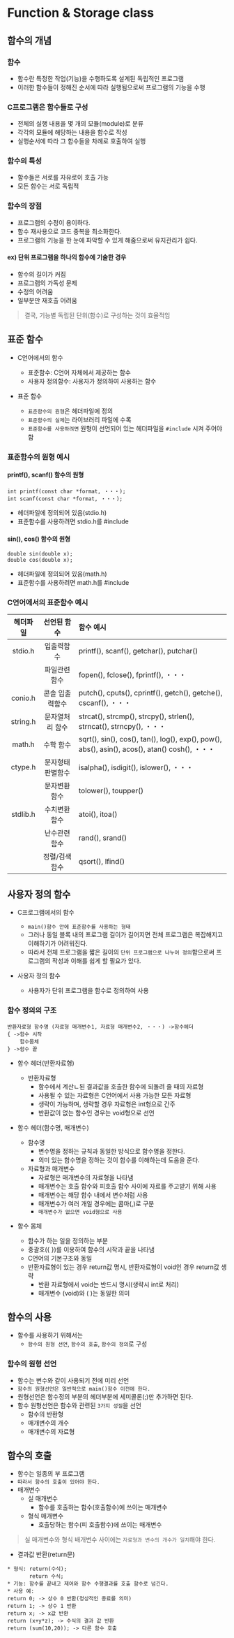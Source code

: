 # Function & Storage class
## 함수의 개념
### 함수
* 함수란 특정한 작업(기능)을 수행하도록 설계된 독립적인 프로그램
* 이러한 함수들이 정해진 순서에 따라 실행됨으로써 프로그램의 기능을 수행

### C프로그램은 함수들로 구성
* 전체의 실행 내용을 몇 개의 모듈(module)로 분류
* 각각의 모듈에 해당하는 내용을 함수로 작성
* 실행순서에 따라 그 함수들을 차례로 호출하여 실행

### 함수의 특성
* 함수들은 서로를 자유로이 호출 가능
* 모든 함수는 서로 독립적

### 함수의 장점
* 프로그램의 수정이 용이하다.
* 함수 재사용으로 코드 중복을 최소화한다.
* 프로그램의 기능을 한 눈에 파악할 수 있게 해줌으로써 유지관리가 쉽다.

#### ex) 단위 프로그램을 하나의 함수에 기술한 경우
* 함수의 길이가 커짐
* 프로그램의 가독성 문제
* 수정의 어려움
* 일부분만 재호출 어려움

> 결국, 기능별 독립된 단위(함수)로 구성하는 것이 효율적임

## 표준 함수
* C언어에서의 함수
    * 표준함수: C언어 자체에서 제공하는 함수
    * 사용자 정의함수: 사용자가 정의하여 사용하는 함수

* 표준 함수
    * `표준함수의 원형`은 헤더파일에 정의
    * `표준함수의 실체`는 라이브러리 파일에 수록
    * `표준함수를 사용하려면` 원형이 선언되어 있는 헤더파일을 `#include` 시켜 주어야 함

### 표준함수의 원형 예시
#### printf(), scanf() 함수의 원형
```
int printf(const char *format, ・・・);
int scanf(const char *format, ・・・);
```
* 헤더파일에 정의되어 있음(stdio.h)
* 표준함수를 사용하려면 stdio.h를 #include

#### sin(), cos() 함수의 원형
```
double sin(double x);
double cos(double x);
```
* 헤더파일에 정의되어 있음(math.h)
* 표준함수를 사용하려면 math.h를 #include

### C언어에서의 표준함수 예시
|헤더파일|선언된 함수|함수 예시|
|:---:|:---:|:---|
|stdio.h|입출력함수|printf(), scanf(), getchar(), putchar()|
||파일관련 함수|fopen(), fclose(), fprintf(), ・・・|
|conio.h|콘솔 입출력함수|putch(), cputs(), cprintf(), getch(), getche(), cscanf(), ・・・|
|string.h|문자열처리 함수|strcat(), strcmp(), strcpy(), strlen(), strncat(), strncpy(), ・・・|
|math.h|수학 함수|sqrt(), sin(), cos(), tan(), log(), exp(), pow(), abs(), asin(), acos(), atan() cosh(), ・・・|
|ctype.h|문자형태 판별함수|isalpha(), isdigit(), islower(), ・・・|
||문자변환 함수|tolower(), toupper()|
|stdlib.h|수치변환 함수|atoi(), itoa()|
||난수관련 함수|rand(), srand()|
||정렬/검색 함수|qsort(), lfind()|

## 사용자 정의 함수
* C프로그램에서의 함수
    * `main()함수 안에 표준함수를 사용하는 형태`
    * 그러나 동일 블록 내의 프로그램 길이가 길어지면 전체 프로그램은 복잡해지고 이해하기가 어려워진다.
    * 따라서 전체 프로그램을 짧은 길이의 `단위 프로그램으로 나누어 정의`함으로써 프로그램의 작성과 이해를 쉽게 할 필요가 있다.

* 사용자 정의 함수
    * 사용자가 단위 프로그램을 함수로 정의하여 사용

### 함수 정의의 구조
```
반환자료형 함수명 (자료형 매개변수1, 자료형 매개변수2, ・・・) ->함수헤더
{ ->함수 시작
    함수몸체
} ->함수 끝
```
* 함수 헤더(반환자료형)
    * 반환자료형
        * 함수에서 계산ㄴ된 결과값을 호출한 함수에 되돌려 줄 때의 자료형
        * 사용될 수 있는 자료형은 C언어에서 사용 가능한 모든 자료형
        * 생략이 가능하며, 생략할 경우 자료형은 int형으로 간주
        * 반환값이 없는 함수인 경우는 void형으로 선언

* 함수 헤더(함수명, 매개변수)
    * 함수명
        * 변수명을 정하는 규칙과 동일한 방식으로 함수명을 정한다.
        * 의미 있는 함수명을 정하는 것이 함수를 이해하는데 도움을 준다.
    * 자료형과 매개변수
        * 자료형은 매개변수의 자료형을 나타냄
        * 매개변수는 호출 함수와 피호출 함수 사이에 자료를 주고받기 위해 사용
        * 매개변수는 해당 함수 내에서 변수처럼 사용
        * 매개변수가 여러 개일 경우에는 콤마(,)로 구분
        * `매개변수가 없으면 void형으로 사용`

* 함수 몸체
    * 함수가 하는 일을 정의하는 부분
    * 중괄호({ })를 이용하여 함수의 시작과 끝을 나타냄
    * C언어의 기본구조와 동일
    * 반환자료형이 있는 경우 return값 명시, 반환자료형이 void인 경우 return값 생략
        * 반환 자료형에서 void는 반드시 명시(생략시 int로 처리)
        * 매개변수 (void)와 ( )는 동일한 의미

## 함수의 사용
* 함수를 사용하기 위해서는
    * `함수의 원형 선언`, `함수의 호출`, `함수의 정의`로 구성

### 함수의 원형 선언
* 함수는 변수와 같이 사용되기 전에 미리 선언
* `함수의 원형선언은 일반적으로 main()함수 이전에 한다.`
* 원형선언은 함수정의 부분의 헤더부분에 세미콜론(;)만 추가하면 된다.
* 함수 원형선언은 함수와 관련된 `3가지 성질`을 선언
    * 함수의 반환형
    * 매개변수의 개수
    * 매개변수의 자료형

## 함수의 호출
* 함수는 일종의 부 프로그램
* `따라서 함수의 호출이 있어야 한다.`
* 매개변수
    * 실 매개변수
        * 함수를 호출하는 함수(호출함수)에 쓰이는 매개변수
    * 형식 매개변수
        * 호출당하는 함수(피 호출함수)에 쓰이는 매개변수

> 실 매개변수와 형식 배개변수 사이에는 `자료형과 변수의 개수가 일치`해야 한다.

* 결과값 반환(return문)
```
* 형식: return(수식);
       return 수식;
* 기능: 함수를 끝내고 제어와 함수 수행결과를 호출 함수로 넘긴다.
* 사용 예: 
return 0; -> 상수 0 반환(정상적인 종료를 의미)
return 1; -> 상수 1 반환
return x; -> x값 반환
return (x+y*z); -> 수식의 결과 값 반환
return (sum(10,20)); -> 다른 함수 호출
```
